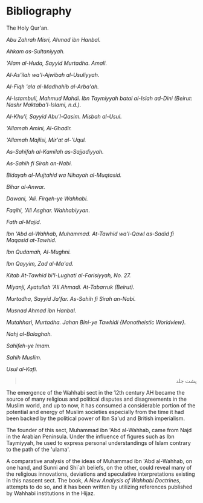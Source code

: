 Bibliography
============

The Holy Qur'an.

*Abu Zahrah Misri, Ahmad ibn Hanbal.*

*Ahkam as-Sultaniyyah.*

*'Alam al-Huda, Sayyid* *Murtadha. Amali.*

*Al-As'ilah wa'l-Ajwibah al-Usuliyyah.*

*Al-Fiqh 'ala al-Madhahib al-Arba'ah.*

*Al-Istambuli, Mahmud Mahdi. Ibn Taymiyyah batal al-Islah ad-Dini
(Beirut: Nashr Maktaba'l-Islami, n.d.).*

*Al-Khu'i, Sayyid Abu'l-Qasim. Misbah al-Usul.*

*'Allamah Amini, Al-Ghadir.*

*'Allamah Majlisi, Mir'at al-'Uqul.*

*As-Sahifah al-Kamilah as-Sajjadiyyah.*

*As-Sahih fi Sirah an-Nabi.*

*Bidayah al-Mujtahid wa Nihayah al-Muqtasid.*

*Bihar al-Anwar.*

*Dawani, 'Ali. Firqeh-ye Wahhabi.*

*Faqihi, 'Ali Asghar. Wahhabiyyan.*

*Fath al-Majid.*

*Ibn 'Abd al-Wahhab, Muhammad. At-Tawhid wa'l-Qawl as-Sadid fi Maqasid
at-Tawhid.*

*Ibn Qudamah, Al-Mughni.*

*Ibn Qayyim, Zad al-Ma'ad.*

*Kitab At-Tawhid bi'l-Lughati al-Farisiyyah, No. 27.*

*Miyanji, Ayatullah 'Ali Ahmadi. At-Tabarruk (Beirut).*

*Murtadha, Sayyid Ja'far. As-Sahih fi Sirah an-Nabi.*

*Musnad Ahmad ibn Hanbal.*

*Mutahhari,* *Murtadha. Jahan Bini-ye Tawhidi {Monotheistic Worldview}.*

*Nahj al-Balaghah.*

*Sahifeh-ye Imam.*

*Sahih Muslim.*

*Usul al-Kafi.*

<blockquote dir="rtl">
  <p>
پشت جلد
  </p>
</blockquote>

The emergence of the Wahhabi sect in the 12th century AH became the
source of many religious and political disputes and disagreements in the
Muslim world, and up to now, it has consumed a considerable portion of
the potential and energy of Muslim societies especially from the time it
had been backed by the political power of Ibn Sa'ud and British
imperialism.

The founder of this sect, Muhammad ibn 'Abd al-Wahhab, came from Najd in
the Arabian Peninsula. Under the influence of figures such as Ibn
Taymiyyah, he used to express personal understandings of Islam contrary
to the path of the 'ulama'.

A comparative analysis of the ideas of Muhammad ibn 'Abd al-Wahhab, on
one hand, and Sunni and Shi\`ah beliefs, on the other, could reveal many
of the religious innovations, deviations and speculative interpretations
existing in this nascent sect. The book, *A New Analysis of Wahhabi
Doctrines*, attempts to do so, and it has been written by utilizing
references published by Wahhabi institutions in the Hijaz.


